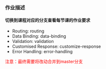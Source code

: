 ### 作业描述

#### 切换到课程对应的分支查看每节课的作业要求
* Routing: routing
* Data Binding: data-binding
* Validation: validation
* Customised Response: customize-response
* Error Handling: error-handling

<span style="color: red"> 注意：最终需要将改动合并到master分支 </span> 